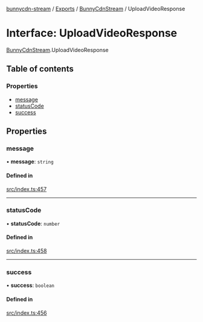 [bunnycdn-stream](../README.md) / [Exports](../modules.md) / [BunnyCdnStream](../modules/BunnyCdnStream.md) / UploadVideoResponse

# Interface: UploadVideoResponse

[BunnyCdnStream](../modules/BunnyCdnStream.md).UploadVideoResponse

## Table of contents

### Properties

- [message](BunnyCdnStream.UploadVideoResponse.md#message)
- [statusCode](BunnyCdnStream.UploadVideoResponse.md#statuscode)
- [success](BunnyCdnStream.UploadVideoResponse.md#success)

## Properties

### message

• **message**: `string`

#### Defined in

[src/index.ts:457](https://github.com/dan-online/bunnycdn-stream/blob/ddcf8f3/src/index.ts#L457)

___

### statusCode

• **statusCode**: `number`

#### Defined in

[src/index.ts:458](https://github.com/dan-online/bunnycdn-stream/blob/ddcf8f3/src/index.ts#L458)

___

### success

• **success**: `boolean`

#### Defined in

[src/index.ts:456](https://github.com/dan-online/bunnycdn-stream/blob/ddcf8f3/src/index.ts#L456)
